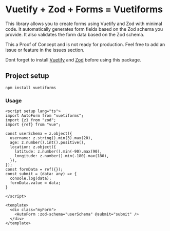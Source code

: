 # Vuetify + Zod + Forms = Vuetiforms

This library allows you to create forms using Vuetify and Zod with minimal code. It automatically generates form fields based on the Zod schema you provide. It also validates the form data based on the Zod schema.

This a Proof of Concept and is not ready for production.
Feel free to add an issue or feature in the issues section.


Dont forget to install [Vuetify](https://vuetifyjs.com/en/getting-started/installation/#existing-projects) and [Zod](https://zod.dev/?id=installation) before using this package.

## Project setup
```
npm install vuetiforms
```

### Usage
```vue
<script setup lang="ts">
import AutoForm from "vuetiforms";
import {z} from "zod";
import {ref} from "vue";

const userSchema = z.object({
  username: z.string().min(3).max(20),
  age: z.number().int().positive(),
  location: z.object({
    latitude: z.number().min(-90).max(90),
    longitude: z.number().min(-180).max(180),
  }),
});
const formData = ref({});
const submit = (data: any) => {
  console.log(data);
  formData.value = data;
}

</script>

<template>
  <div class="myForm">
    <AutoForm :zod-schema="userSchema" @submit="submit" />
  </div>
</template>
```

